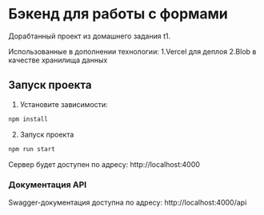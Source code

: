 # Бэкенд для работы с формами

Дорабтанный проект из домашнего задания t1.

Использованные в дополнении технологии:
1.Vercel для деплоя
2.Blob в качестве хранилища данных

## Запуск проекта

1. Установите зависимости:

```bash
npm install
```

2. Запуск проекта

```bash
npm run start
```

Сервер будет доступен по адресу: http://localhost:4000

### Документация API

Swagger-документация доступна по адресу: http://localhost:4000/api
